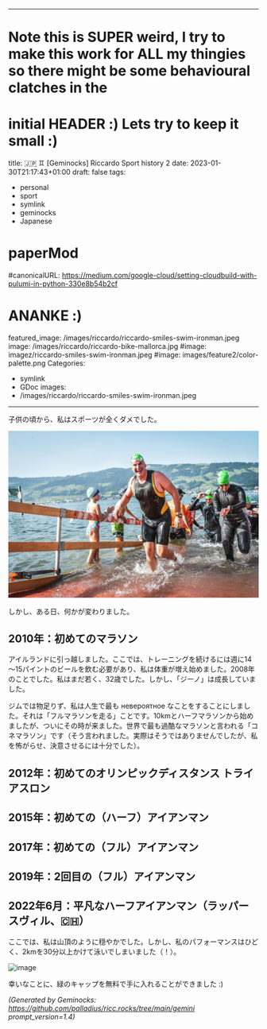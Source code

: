 <!-- Generated by Geminock vVER . cache_key='26ff222d63fbc28ddc0da74a599b0aa970cae44f341da42b0449c29aad630987-jp.yaml' --> 
---
# Note this is SUPER weird, I try to make this work for ALL my thingies so there might be some behavioural clatches in the
# initial HEADER :) Lets try to keep it small :)
title: 🇯🇵 ♊ [Geminocks] Riccardo Sport history 2
date: 2023-01-30T21:17:43+01:00
draft: false
tags:
- personal
- sport
- symlink
- geminocks
- Japanese
# paperMod
#canonicalURL: https://medium.com/google-cloud/setting-cloudbuild-with-pulumi-in-python-330e8b54b2cf
# ANANKE :)
featured_image: /images/riccardo/riccardo-smiles-swim-ironman.jpeg
image: /images/riccardo/riccardo-bike-mallorca.jpg
#image: imagez/riccardo-smiles-swim-ironman.jpeg
#image: images/feature2/color-palette.png
Categories:
- symlink
- GDoc
images:
- /images/riccardo/riccardo-smiles-swim-ironman.jpeg
---
子供の頃から、私はスポーツが全くダメでした。

![image](imagez/riccardo-smiles-swim-ironman.jpeg)

しかし、ある日、何かが変わりました。

## 2010年：初めてのマラソン

アイルランドに引っ越しました。ここでは、トレーニングを続けるには週に14～15パイントのビールを飲む必要があり、私は体重が増え始めました。2008年のことでした。私はまだ若く、32歳でした。しかし、「ジーノ」は成長していました。

ジムでは物足りず、私は人生で最も невероятное なことをすることにしました。それは「フルマラソンを走る」ことです。10kmとハーフマラソンから始めましたが、ついにその時が来ました。世界で最も過酷なマラソンと言われる「コネマラソン」です（そう言われました。実際はそうではありませんでしたが、私を怖がらせ、決意させるには十分でした）。

## 2012年：初めてのオリンピックディスタンス トライアスロン

## 2015年：初めての（ハーフ）アイアンマン

## 2017年：初めての（フル）アイアンマン

## 2019年：2回目の（フル）アイアンマン

## 2022年6月：平凡なハーフアイアンマン（ラッパースヴィル、🇨🇭）

ここでは、私は山頂のように穏やかでした。しかし、私のパフォーマンスはひどく、2kmを30分以上かけて泳いでしまいました（！）。

![image](/images/riccardo/riccardo-smiles-swim-ironman.jpeg)

幸いなことに、緑のキャップを無料で手に入れることができました :)


*(Generated by Geminocks: https://github.com/palladius/ricc.rocks/tree/main/gemini prompt_version=1.4)*